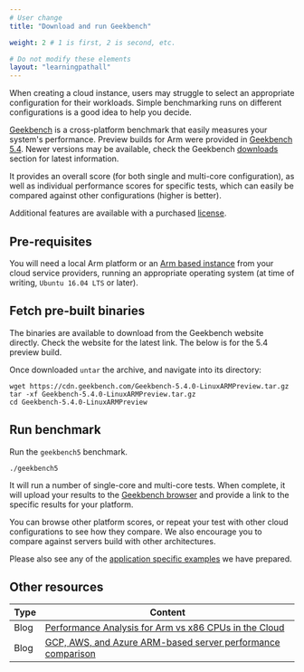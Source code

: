 ```yaml
---
# User change
title: "Download and run Geekbench"

weight: 2 # 1 is first, 2 is second, etc.

# Do not modify these elements
layout: "learningpathall"
---
```

When creating a cloud instance, users may struggle to select an appropriate configuration for their workloads. Simple benchmarking runs on different configurations is a good idea to help you decide.

[Geekbench](https://www.geekbench.com/index.html) is a cross-platform benchmark that easily measures your system's performance. Preview builds for Arm were provided in [Geekbench 5.4](https://www.geekbench.com/blog/2021/03/geekbench-54/). Newer versions may be available, check the Geekbench [downloads](https://www.geekbench.com/download/) section for latest information.

It provides an overall score (for both single and multi-core configuration), as well as individual performance scores for specific tests, which can easily be compared against other configurations (higher is better).

Additional features are available with a purchased [license](https://www.primatelabs.com/store/).

## Pre-requisites

You will need a local Arm platform or an [Arm based instance](/learning-paths/cloud/providers/) from your cloud service providers, running an appropriate operating system (at time of writing, `Ubuntu 16.04 LTS` or later).

## Fetch pre-built binaries
The binaries are available to download from the Geekbench website directly. Check the website for the latest link. The below is for the 5.4 preview build.

Once downloaded `untar` the archive, and navigate into its directory:
```console
wget https://cdn.geekbench.com/Geekbench-5.4.0-LinuxARMPreview.tar.gz
tar -xf Geekbench-5.4.0-LinuxARMPreview.tar.gz
cd Geekbench-5.4.0-LinuxARMPreview
```
## Run benchmark
Run the `geekbench5` benchmark.
```console
./geekbench5
```
It will run a number of single-core and multi-core tests. When complete, it will upload your results to the [Geekbench browser](https://browser.geekbench.com) and provide a link to the specific results for your platform.

You can browse other platform scores, or repeat your test with other cloud configurations to see how they compare. We also encourage you to compare against servers build with other architectures.

Please also see any of the [application specific examples](/learning-paths/cloud/) we have prepared.

## Other resources

| Type          | Content             |
| ---           | ---                 |
| Blog          | [Performance Analysis for Arm vs x86 CPUs in the Cloud](https://www.infoq.com/articles/arm-vs-x86-cloud-performance/) |
| Blog          | [GCP, AWS, and Azure ARM-based server performance comparison](https://apisix.apache.org/blog/2022/08/12/arm-performance-google-aws-azure-with-apisix/) |
